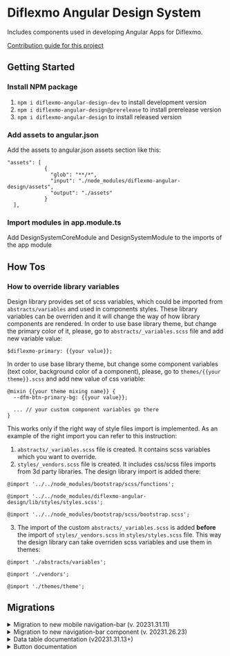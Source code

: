 # Diflexmo Angular Design System

Includes components used in developing Angular Apps for Diflexmo.

[Contribution guide for this project](CONTRIBUTING.md)

## Getting Started

### Install NPM package

1. `npm i diflexmo-angular-design-dev` to install development version
2. `npm i diflexmo-angular-design@prerelease` to install prerelease version
3. `npm i diflexmo-angular-design` to install released version

### Add assets to **angular.json**

Add the assets to angular.json assets section like this:

```
"assets": [
            {
              "glob": "**/*",
              "input": "./node_modules/diflexmo-angular-design/assets",
              "output": "./assets"
            }
  ],
```

### Import modules in **app.module.ts**

Add DesignSystemCoreModule and DesignSystemModule to the imports of the app module

## How Tos

### How to override library variables

Design library provides set of scss variables, which could be imported from `abstracts/variables` and used in components styles. These library variables can be overriden and it will change the way of how library components are rendered.
In order to use base library theme, but change the primary color of it, please, go to `abstracts/_variables.scss` file and add new variable value:

```
$diflexmo-primary: {{your value}};
```

In order to use base library theme, but change some component variables (text color, background color of a component), please, go to `themes/{{your theme}}.scss` and add new value of css variable:

```
@mixin {{your theme mixing name}} {
  --dfm-btn-primary-bg: {{your value}};

  ... // your custom component variables go there
}
```

This works only if the right way of style files import is implemented. As an example of the right import you can refer to this instruction:

1. `abstracts/_variables.scss` file is created. It contains scss variables which you want to override.
2. `styles/_vendors.scss` file is created. It includes css/scss files imports from 3d party libraries. The design library import is added there:

```
@import '../../node_modules/bootstrap/scss/functions';

@import '../../node_modules/diflexmo-angular-design/lib/styles/styles.scss';

@import '../../node_modules/bootstrap/scss/bootstrap.scss';
```

3. The import of the custom `abstracts/_variables.scss` is added **before** the import of `styles/_vendors.scss` in `styles/styles.scss` file. This way the design library can take overriden scss variables and use them in themes:

```
@import './abstracts/variables';

@import './vendors';

@import './themes/theme';
```

## Migrations

<details>
<summary>Migration to new mobile navigation-bar (v. 20231.31.11)</summary>

### Remove isHiddenForMobile from NavigationItem model

From this version, navigation items will be hidden on mobile view dynamically, based on the width of device screen. Because of it, isHiddenForMobile parameter is not supported. If it was used, please, remove it from your NavigationItem objects creation.

</details>

<details>
<summary>Migration to new navigation-bar component (v. 20231.26.23)</summary>

### Navigation items

All navigation items should be passed as an array of objects to **[navigationItems]** input property of navigation-bar component. Please, update previous implementation, such as:

```
<dfm-navigation-item icon="home-03" title="Dashboard" routerLink="/" [exact]="true"></dfm-navigation-item>
<dfm-navigation-item icon="speedometer-02" title="OVER-C Edge" routerLink="/overc-edge"></dfm-navigation-item>
```

To this one:

```
new NavigationItem('Dashboard', 'home-03', '/', true),
new NavigationItem('OVER-C Edge', 'speedometer-02', '/overc-edge')
```

If you need to pass child navigation items, you can specify them in NavigationItem object:

```
new NavigationItem('Operations', 'dots-grid', undefined, false, true, [
      new NavigationItem('Problems', 'package-x', '/operations/problems'),
      new NavigationItem('All events', 'notification-text', '/operations/events'),
      new NavigationItem('Insights', 'line-chart-up-01', '/operations/insights'),
      new NavigationItem('Configurations', 'package-x', '/operations/configurations'),
    ])
```

### Tenants dropdown and profile items

Tenant dropdown and profile items have been moved directly to navigation bar component. Please, remove them from the code and use **[tenants]**, **[currentTenant]**, **(tenantChanged)** properties of navigation-bar.
Before:

```
<dfm-navigation-bar [content]="content">
  ...
  <ng-template #profileItems>
    <dfm-navigation-item-tenant
      title="Tenants"
      [tenants]="tenants"
      [currentTenantValue]="currentTenant"
      (tenantChanged)="changeTenant($event)"
    ></dfm-navigation-item-tenant>
    <dfm-navigation-item icon="user-01" title="Profile"></dfm-navigation-item>
  </ng-template>
</dfm-navigation-bar>
```

After

```
<dfm-navigation-bar
    [tenants]="tenants"
    [currentTenant]="currentTenant"
    (tenantChanged)="changeTenant($event)"
  >
  </dfm-navigation-bar>
```

### Content

All content of page should go into navigation bar tag. The example of change:
From

```
<dfm-navigation-bar [content]="content"> ... <dfm-navigation-bar>
<div class="content"></div>
```

To

```
<dfm-navigation-bar><div class="content"></div><dfm-navigation-bar>

```

### Messages and notifications

New properties such as **[isTenantDropdownShown]**, **[isNotificationsCounterShown]**, **[isMessagesCounterShown]** have been added. Please, use them in order to configure what should be displayed in navigation bar
To pass notifications and messages use **[notifications]** and **[messages]** properties. In order to dismiss notification or message, subscribe to **(notificationsDismissed)** and **(messagesDismissed)**.

</details>
<details>
<summary>Data table documentation (v20231.31.13+)</summary>

### Dfm Data table

Selector: dfm-data-table

### INPUTS

data: Of type dfmDataSource, contains items which will contain the actual table data

selectable: boolean, when true will add a column with a checkbox at the beginning of the table. Default= false

rowClickable: boolean, when true the data table will report when a row has been clicked and change the mouse to a pointer. Default= false

headers: an array of DfmTableHeader, to pass the title for each column, if the column can be sortable and if a tooltip should be displayed

stickyActions: boolean, when true will always show the actions column on the write when the table is horizontally scrollable. Default= true

stickyHeader: boolean, when true will always show the header row when table is vertically scrollable. Default= true

stickyFirstColumn: boolean, when true will always the first row of the table when it is horizontally scrollable. Default= true

headerSze: 'lg' | 'md' | 'sm', size of the header. Default= 'lg'

clearSelected$: subject, when passing any value to the subject the table will set all checkboxes to false in the first row when **[rowSelectable]** is set to true

### OUTPUTS

sorted: the datatable will report back which column the user wishes to sort

rowClicked: report of which row was clicked when **[rowClickable]** was set to true

actionClicked: report of which action icon was clicked when **[showActions]** was set to true and at least one item was **[actions]**

selected: report which row had its checkbox value changed

### EXAMPLE

ts-file must contain the following;

```
public tableHeaders: Array<DfmTableHeader> = [
  { title: 'Vessel name', id: 'vesselName' },
  { title: 'Vessel imo', id: 'vesselImo' },
  { title: 'Last update', id: 'lastUpdate' }
];

public datasource: DfmDatasource<number> = { items: [
  {id: 1, name: "test", "imo": "test imo", lastUpdate: new Date()}
  {id: 2, name: "test", "imo": "test imo", lastUpdate: new Date()}
  {id: 3, name: "test", "imo": "test imo", lastUpdate: new Date()}
  {id: 4, name: "test", "imo": "test imo", lastUpdate: new Date()}
]};
```

tableHeaders will be used to render the header of the table while datasource will contain all the data for the body of the table.

The html file will contain the following;

```
<dfm-data-table
  [headers]="tableHeaders"
  [data]="datasource"
  [stickyActions]="true"
>
  <ng-template #bodyRowTemplate let-item>
    <dfm-table-row-cell [maxWidthStyle]="'200px'" [fullContent]="item.vesselName">
      {{ item.name }}
    </dfm-table-row-cell>
    <dfm-table-row-cell>
      {{ item.imo }}
    </dfm-table-row-cell>
    <dfm-table-row-cell>
      {{ item.lastUpdate | date }}
    </dfm-table-row-cell>
    <dfm-data-table-action-cell>
      <ng-template #actionCellTemplate>
        <ng-container *ngIf="item.id === 3">
          <dfm-data-table-action icon="pencil-02" tooltip="test" (click)="test()"></dfm-data-table-action>
        </ng-container>
        <dfm-data-table-action [icon]="item.id === '2' ? 'pencil-02' : 'trash-01'" tooltip="test">
        </dfm-data-table-action>
        <dfm-data-table-action tooltip="test"></dfm-data-table-action>
      </ng-template>
    </dfm-data-table-action-cell>
  </ng-template>
</dfm-data-table>
```

### MIGRATING FROM DFM-TABLE

To migrate from the old dfm-table, change the selector to dfm-data-table then remove the ng-template containing the **<table-header-cell>** tags and pass an array to the **[header]** parameter to show the header row, the items in the array need at least 'id' and 'label' (label will be shown in the row). After this change all **<table-body-cell>** to **<table-row-cell>**.

### TRUNCATING DATA IN CELLS

To have the table truncate data in cells, you have to set the max width of the cell by the using the **[maxWidthStyle]** parameter on **<table-row-cell>**, which takes a css value as input (ie. '120px', or '20vw'). To automatically add a tooltip when a cell is truncated, add the value to appear in the tooltip in the **[fullContent]** parameter. Please be aware that when **[stickyFirstRow]** on the data table is set to true and the table is horizontally scrollable, the maxwidth of that row will always be 33vw, no matter what value is passed in **[maxWidthStyle]**.

</details>

<details>
<summary>Button documentation</summary>

### Dfm Button

Selector: dfm-button
Directive: dfm-button

### INPUTS

color: 'primary' | 'secondary' | 'secondary-gray' | 'tertiary' | 'tertiary-gray' | 'link' | 'link-gray', Sets the style of the button. default: primary
size: 'sm' | 'md' | 'lg' | 'xl' | '2xl', Set the size of the button. Default: lg
disabled: boolean, when sets the button in disabled state
leadingIcon: icon name of the icon that will be shown before button contents.
trailingIcon: icon name of the icon that will be shown after button contents.

### EXAMPLE

The following code will create a medium sized button with the secondary gray style.

```
<button dfm-button color="secondary-gray" size="md">Click me</button>
```

</details>
